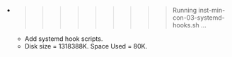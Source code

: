 * >>>>>>>>> Running inst-min-con-03-systemd-hooks.sh ...
  * Add systemd hook scripts.
  * Disk size = 1318388K. Space Used = 80K.
